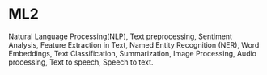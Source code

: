 # ML2
Natural Language Processing(NLP), Text preprocessing, Sentiment Analysis, Feature Extraction in Text, Named Entity Recognition (NER), Word Embeddings, Text Classification, Summarization, Image Processing, Audio processing, Text to speech, Speech to text.
